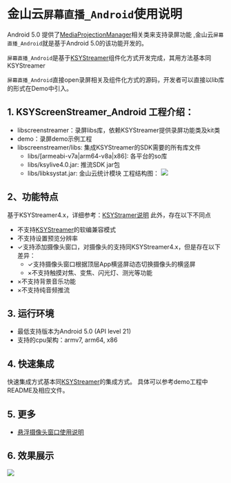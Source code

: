 # 金山云`屏幕直播_Android`使用说明
Android 5.0 提供了[MediaProjectionManager](https://developer.android.com/reference/android/media/projection/MediaProjectionManager.html)相关类来支持录屏功能  ,金山云`屏幕直播_Android`就是基于Android 5.0的该功能开发的。

`屏幕直播_Android`是基于[KSYStreamer](https://github.com/ksvc/KSYStreamer_Android)组件化方式开发完成，其用方法基本同KSYStreamer

`屏幕直播_Android`直接open录屏相关及组件化方式的源码，开发者可以直接以lib库的形式在Demo中引入。

## 1. KSYScreenStreamer_Android 工程介绍：
* libscreenstreamer：录屏libs库，依赖KSYStreamer提供录屏功能类及kit类
* demo：录屏demo示例工程
* libscreenstreamer/libs: 集成KSYStreamer的SDK需要的所有库文件
    * libs/[armeabi-v7a|arm64-v8a|x86]: 各平台的so库
    * libs/ksylive4.0.jar: 推流SDK jar包
    * libs/libksystat.jar: 金山云统计模块
工程结构图：
![](https://raw.githubusercontent.com/wiki/ksvc/KSYStreamer_Android/images/screen_package.png)

## 2、功能特点
基于KSYStreamer4.x，详细参考：[KSYStramer说明](https://github.com/ksvc/KSYStreamer_Android/wiki)
此外，存在以下不同点
* 不支持[KSYStreamer](https://github.com/ksvc/KSYStreamer_Android)的软编兼容模式
* 不支持设置预览分辨率
* ✓支持添加摄像头窗口，对摄像头的支持同KSYStreamer4.x，但是存在以下差异：
    * ✓支持摄像头窗口根据顶层App横竖屏动态切换摄像头的横竖屏
    * ×不支持触摸对焦、变焦、闪光灯、测光等功能
* ×不支持背景音乐功能
* ×不支持纯音频推流

## 3. 运行环境
* 最低支持版本为Android 5.0 (API level 21)
* 支持的cpu架构：armv7, arm64, x86

## 4. 快速集成
快速集成方式基本同[KSYStreamer](https://github.com/ksvc/KSYStreamer_Android/wiki)的集成方式。
具体可以参考demo工程中README及相应文件。

## 5. 更多
* [悬浮摄像头窗口使用说明](https://github.com/ksvc/KSYScreenStreamer_Android/wiki/Screen_Streamer_CameraFlowView)

## 6. 效果展示
![](https://raw.githubusercontent.com/wiki/ksvc/KSYStreamer_Android/images/Screen_game_p.png)